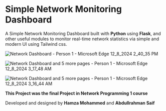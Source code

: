 # Simple Network Monitoring Dashboard

A Simple Network Monitoring Dashboard built with **Python** using **Flask**, and other useful modules to monitor real-time network statistics via simple and modern UI using Tailwind css.

![Network Dashboard - Person 1 - Microsoft​ Edge 12_8_2024 2_40_35 PM](https://github.com/user-attachments/assets/20d63325-0690-46a6-80f6-0e42932f6876)

![Network Dashboard and 5 more pages - Person 1 - Microsoft​ Edge 12_8_2024 3_17_48 AM](https://github.com/user-attachments/assets/572a2a4b-2d0e-4e58-97c7-060437dbf083)

![Network Dashboard and 5 more pages - Person 1 - Microsoft​ Edge 12_8_2024 3_16_44 AM](https://github.com/user-attachments/assets/c4d89a09-fac0-44bd-9604-fba7bc491d5d)

**This Project was the final Project in Network Programming 1 course**

Developed and designed by **Hamza Mohammed** and **Abdullrahman Saif**

